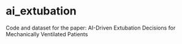# ai_extubation
Code and dataset for the paper: AI-Driven Extubation Decisions for Mechanically Ventilated Patients

